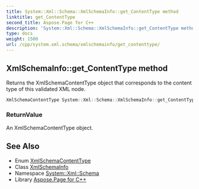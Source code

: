 ```yaml
---
title: System::Xml::Schema::XmlSchemaInfo::get_ContentType method
linktitle: get_ContentType
second_title: Aspose.Page for C++
description: 'System::Xml::Schema::XmlSchemaInfo::get_ContentType method. Returns the XmlSchemaContentType object that corresponds to the content type of this validated XML node in C++.'
type: docs
weight: 1500
url: /cpp/system.xml.schema/xmlschemainfo/get_contenttype/
---
```

## XmlSchemaInfo::get_ContentType method


Returns the XmlSchemaContentType object that corresponds to the content type of this validated XML node.

```cpp
XmlSchemaContentType System::Xml::Schema::XmlSchemaInfo::get_ContentType()
```


### ReturnValue

An XmlSchemaContentType object.

## See Also

* Enum [XmlSchemaContentType](../../xmlschemacontenttype/)
* Class [XmlSchemaInfo](../)
* Namespace [System::Xml::Schema](../../)
* Library [Aspose.Page for C++](../../../)
